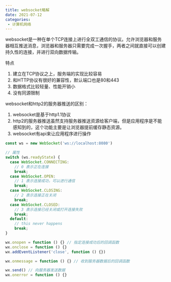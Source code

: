 ```yaml
---
title: websocket略解
date: 2021-07-12
categories: 
 - 计算机网络
---
```


websocket是一种在单个TCP连接上进行全双工通信的协议。允许浏览器和服务器相互推送消息，浏览器和服务器只需要完成一次握手，两者之间就直接可以创建持久性的连接，并进行双向数据传输。

特点
1. 建立在TCP协议之上，服务端的实现比较容易
2. 和HTTP协议有很好的兼容性，默认端口也是80和443
3. 数据格式比较轻量、性能开销小
4. 没有同源限制

websocket和http2的服务器推送的区别：
1. websocket是基于http1.1协议
2. http2的服务器推送虽然支持服务器推送资源给客户端，但是应用程序是不能感知到的，这个功能主要是让浏览器提前缓存静态资源。
3. websocket有api来让应用程序进行操作


```javascript
const ws = new WebSocket('ws://localhost:8080')

// 属性
switch (ws.readyState) {
  case WebSocket.CONNECTING:
    // 0 表示正在连接
    break;
  case WebSocket.OPEN:
    // 1 表示连接成功，可以进行通信
    break;
  case WebSocket.CLOSING:
    // 2 表示连接正在关闭
    break;
  case WebSocket.CLOSED:
    // 3 表示连接已经关闭或打开连接失败
    break;
  default:
    // this never happens
    break;
}

wx.onopen = function () {} // 指定连接成功后的回调函数
wx.onclose = function () {} 
wx.addEventListener('close', function () {})

wx.onmessage = function () {} // 收到服务器数据后的回调函数

wx.send() // 向服务器发送数据
wx.onerror = function () {}
```